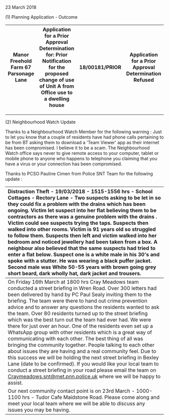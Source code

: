23 March 2018

(1) Planning Application - Outcome

| Manor Freehold Farm 67 Parsonage Lane | Application for a Prior Approval Determination for: Prior Notification for the proposed change of use of Unit A from Office use to a dwelling house | 18/00181/PRIOR | Application for a Prior Approval Determination Refused |
| ------------------------------------- | --------------------------------------------------------------------------------------------------------------------------------------------------- | -------------- | ------------------------------------------------------ |

---

(2) Neighbourhood Watch Update

Thanks to a Neighbourhood Watch Member for the following warning : Just to let you know that a couple of residents have had phone calls pertaining to be from BT asking them to download a 'Team Viewer' app as their internet has been compromised. I believe it to be a scam. The Neighbourhood Watch office says never to give remote access to your computer, tablet or mobile phone to anyone who happens to telephone you claiming that you have a virus or your connection has been compromised.

Thanks to PCSO Pauline Cimen from Police SNT Team for the following update :

| Distraction Theft - 19/03/2018 - 1515-1556 hrs - School Cottages - Rectory Lane - Two suspects asking to be let in so they could fix a problem with the drains which has been ongoing. Victim let suspect into her flat believing them to be contractors as there was a genuine problem with the drains . Victim could see suspects trying the taps. Suspects then walked into other rooms. Victim is 91 years old so struggled to follow them. Suspects then left and victim walked into her bedroom and noticed jewellery had been taken from a box. A neighbour also believed that the same suspects had tried to enter a flat below. Suspect one is a white male in his 30's and spoke with a stutter. He was wearing a black puffer jacket. Second male was White 50-55 years with brown going grey short beard, dark wholly hat, dark jacket and trousers.                                                                                                                                                            |
| :-------------------------------------------------------------------------------------------------------------------------------------------------------------------------------------------------------------------------------------------------------------------------------------------------------------------------------------------------------------------------------------------------------------------------------------------------------------------------------------------------------------------------------------------------------------------------------------------------------------------------------------------------------------------------------------------------------------------------------------------------------------------------------------------------------------------------------------------------------------------------------------------------------------------------------------------------------------------------------------------------------------------------- |
| On Friday 16th March at 1800 hrs Cray Meadows team conducted a street briefing in Wren Road. Over 300 letters had been delivered by hand by PC Paul Sealy inviting them to the briefing. The team were there to hand out crime prevention advice and to answer any questions the residents wanted to ask the team. Over 80 residents turned up to the street briefing which was the best turn out the team had ever had. We were there for just over an hour. One of the residents even set up a WhatsApp group with other residents which is a great way of communicating with each other. The best thing of all was bringing the community together. People talking to each other about issues they are having and a real community feel. Due to this success we will be holding the next street briefing in Bexley Lane (date to be confirmed). If you would like your local team to conduct a street briefing in your road please email the team on Craymeadows.snt@met.pnn.police.uk where we will be happy to assist. |
| Our next community contact point is on 23rd March - 1000-1100 hrs - Tudor Cafe Maidstone Road. Please come along and meet your local team where we will be able to discuss any issues you may be having.                                                                                                                                                                                                                                                                                                                                                                                                                                                                                                                                                                                                                                                                                                                                                                                                                    |
